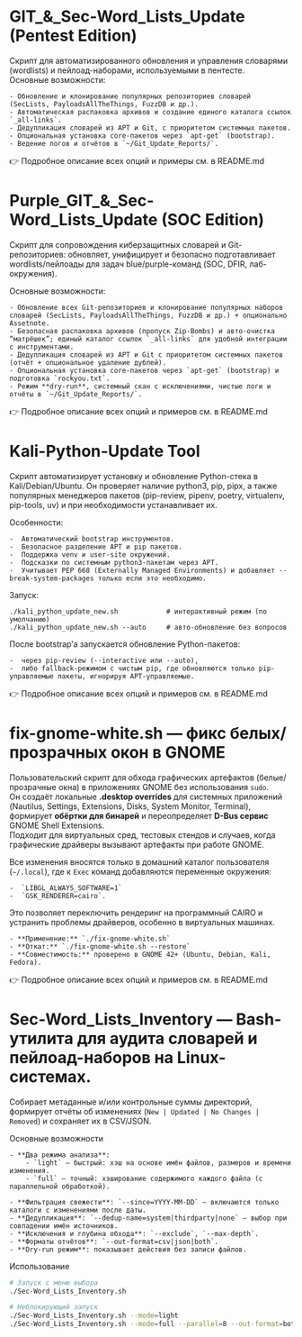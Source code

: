#  GIT_&_Sec-Word_Lists_Update (Pentest Edition)

  Скрипт для автоматизированного обновления и управления словарями (wordlists) и пейлоад-наборами, используемыми в пентесте.  
  Основные возможности:

    - Обновление и клонирование популярных репозиториев словарей (SecLists, PayloadsAllTheThings, FuzzDB и др.).
    - Автоматическая распаковка архивов и создание единого каталога ссылок `_all-links`.
    - Дедупликация словарей из APT и Git, с приоритетом системных пакетов.
    - Опциональная установка core-пакетов через `apt-get` (bootstrap).
    - Ведение логов и отчётов в `~/Git_Update_Reports/`.

  👉 Подробное описание всех опций и примеры см. в README.md

#  Purple_GIT_&_Sec-Word_Lists_Update (SOC Edition)
  Скрипт для сопровождения киберзащитных словарей и Git-репозиториев: обновляет, унифицирует и безопасно подготавливает wordlists/пейлоады для задач blue/purple-команд (SOC, DFIR, лаб-окружения).

  Основные возможности:
    
    - Обновление всех Git-репозиториев и клонирование популярных наборов словарей (SecLists, PayloadsAllTheThings, FuzzDB и др.) + опционально Assetnote.
    - Безопасная распаковка архивов (пропуск Zip-Bombs) и авто-очистка “матрёшек”; единый каталог ссылок `_all-links` для удобной интеграции с инструментами.
    - Дедупликация словарей из APT и Git с приоритетом системных пакетов (отчёт + опциональное удаление дублей).
    - Опциональная установка core-пакетов через `apt-get` (bootstrap) и подготовка `rockyou.txt`.
    - Режим **dry-run**, системный скан с исключениями, чистые логи и отчёты в `~/Git_Update_Reports/`.

  👉 Подробное описание всех опций и примеров см. в README.md

#  Kali-Python-Update Tool

  Скрипт автоматизирует установку и обновление Python-стека в Kali/Debian/Ubuntu.
  Он проверяет наличие python3, pip, pipx, а также популярных менеджеров пакетов (pip-review, pipenv, poetry, virtualenv, pip-tools, uv) и при необходимости устанавливает их.

  Особенности:

    -  Автоматический bootstrap инструментов.
    -  Безопасное разделение APT и pip пакетов.
    -  Поддержка venv и user-site окружений.
    -  Подсказки по системным python3-пакетам через APT.
    -  Учитывает PEP 668 (Externally Managed Environments) и добавляет --break-system-packages только если это необходимо.
  
  Запуск:

    ./kali_python_update_new.sh            # интерактивный режим (по умолчанию)
    ./kali_python_update_new.sh --auto     # авто-обновление без вопросов
  
  После bootstrap’а запускается обновление Python-пакетов:

    -  через pip-review (--interactive или --auto),
    -  либо fallback-режимом с чистым pip, где обновляются только pip-управляемые пакеты, игнорируя APT-управляемые.

  👉 Подробное описание всех опций и примеров см. в README.md

#  fix-gnome-white.sh — фикс белых/прозрачных окон в GNOME

  Пользовательский скрипт для обхода графических артефактов (белые/прозрачные окна) в приложениях GNOME без использования `sudo`.  
  Он создаёт локальные **.desktop overrides** для системных приложений (Nautilus, Settings, Extensions, Disks, System Monitor, Terminal), формирует **обёртки для бинарей** и переопределяет **D-Bus сервис** GNOME Shell Extensions.  
  Подходит для виртуальных сред, тестовых стендов и случаев, когда графические драйверы вызывают артефакты при работе GNOME.
  
  Все изменения вносятся только в домашний каталог пользователя (`~/.local`), где к `Exec` команд добавляются переменные окружения:  

    -  `LIBGL_ALWAYS_SOFTWARE=1`
    -  `GSK_RENDERER=cairo`.
  
  Это позволяет переключить рендеринг на программный CAIRO и устранить проблемы драйверов, особенно в виртуальных машинах.  

    - **Применение:** `./fix-gnome-white.sh`  
    - **Откат:** `./fix-gnome-white.sh --restore`  
    - **Совместимость:** проверено в GNOME 42+ (Ubuntu, Debian, Kali, Fedora).  

  👉 Подробное описание всех опций и примеров см. в README.md

#  Sec-Word_Lists_Inventory — Bash-утилита для аудита словарей и пейлоад-наборов на Linux-системах.  
  Собирает метаданные и/или контрольные суммы директорий, формирует отчёты об изменениях (`New | Updated | No Changes | Removed`) и сохраняет их в CSV/JSON.

  Основные возможности
  
    - **Два режима анализа**:
        - `light` — быстрый: хэш на основе имён файлов, размеров и времени изменения.
        - `full` — точный: хэширование содержимого каждого файла (с параллельной обработкой).

    - **Фильтрация свежести**: `--since=YYYY-MM-DD` — включаются только каталоги с изменениями после даты.
    - **Дедупликация**: `--dedup-name=system|thirdparty|none` — выбор при совпадении имён источников.
    - **Исключения и глубина обхода**: `--exclude`, `--max-depth`.
    - **Форматы отчётов**: `--out-format=csv|json|both`.
    - **Dry-run режим**: показывает действия без записи файлов.

  Использование
```bash
# Запуск с меню выбора
./Sec-Word_Lists_Inventory.sh

# Неблокирующий запуск
./Sec-Word_Lists_Inventory.sh --mode=light
./Sec-Word_Lists_Inventory.sh --mode=full --parallel=8 --out-format=both

